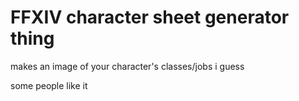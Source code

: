 FFXIV character sheet generator thing
=====================================

makes an image of your character's classes/jobs i guess

some people like it

